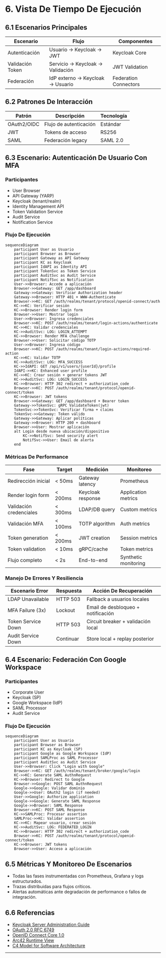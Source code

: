 # 6. Vista De Tiempo De Ejecución

## 6.1 Escenarios Principales

| Escenario         | Flujo                                 | Componentes           |
|-------------------|---------------------------------------|-----------------------|
| Autenticación     | Usuario → Keycloak → JWT              | Keycloak Core         |
| Validación Token  | Servicio → Keycloak → Validación      | JWT Validation        |
| Federación        | IdP externo → Keycloak → Usuario      | Federation Connectors |

## 6.2 Patrones De Interacción

| Patrón        | Descripción                | Tecnología |
|---------------|---------------------------|------------|
| OAuth2/OIDC   | Flujo de autenticación    | Estándar   |
| JWT           | Tokens de acceso          | RS256      |
| SAML          | Federación legacy         | SAML 2.0   |

## 6.3 Escenario: Autenticación De Usuario Con MFA

### Participantes

- User Browser
- API Gateway (YARP)
- Keycloak (tenant/realm)
- Identity Management API
- Token Validation Service
- Audit Service
- Notification Service

### Flujo De Ejecución

```mermaid
sequenceDiagram
    participant User as Usuario
    participant Browser as Browser
    participant Gateway as API Gateway
    participant KC as Keycloak
    participant IdAPI as Identity API
    participant TokenSvc as Token Service
    participant AuditSvc as Audit Service
    participant NotifSvc as Notification
    User->>Browser: Accede a aplicación
    Browser->>Gateway: GET /app/dashboard
    Gateway->>Gateway: Verificar Authorization header
    Gateway->>Browser: HTTP 401 + WWW-Authenticate
    Browser->>KC: GET /auth/realms/tenant/protocol/openid-connect/auth
    KC->>KC: Verificar sesión
    KC->>Browser: Render login form
    Browser->>User: Mostrar login
    User->>Browser: Ingresa credenciales
    Browser->>KC: POST /auth/realms/tenant/login-actions/authenticate
    KC->>KC: Validar credenciales
    KC->>AuditSvc: LOG: LOGIN_ATTEMPT
    KC->>Browser: Render MFA challenge
    Browser->>User: Solicitar código TOTP
    User->>Browser: Ingresa código
    Browser->>KC: POST /auth/realms/tenant/login-actions/required-action
    KC->>KC: Validar TOTP
    KC->>AuditSvc: LOG: MFA_SUCCESS
    KC->>IdAPI: GET /api/v1/users/{userId}/profile
    IdAPI->>KC: Enhanced user profile
    KC->>KC: Crear sesión + generar tokens JWT
    KC->>AuditSvc: LOG: LOGIN_SUCCESS
    KC->>Browser: HTTP 302 redirect + authorization_code
    Browser->>KC: POST /auth/realms/tenant/protocol/openid-connect/token
    KC->>Browser: JWT tokens
    Browser->>Gateway: GET /app/dashboard + Bearer token
    Gateway->>TokenSvc: gRPC ValidateToken(jwt)
    TokenSvc->>TokenSvc: Verificar firma + claims
    TokenSvc->>Gateway: Token válido
    Gateway->>Gateway: Aplicar políticas
    Gateway->>Browser: HTTP 200 + dashboard
    Browser->>User: Mostrar aplicación
    alt Login desde nueva ubicación/dispositivo
        KC->>NotifSvc: Send security alert
        NotifSvc->>User: Email de alerta
    end
```

### Métricas De Performance

| Fase                        | Target     | Medición           | Monitoreo           |
|-----------------------------|------------|--------------------|---------------------|
| Redirección inicial         | < 50ms     | Gateway latency    | Prometheus          |
| Render login form           | < 200ms    | Keycloak response  | Application metrics |
| Validación credenciales     | < 300ms    | LDAP/DB query      | Custom metrics      |
| Validación MFA              | < 100ms    | TOTP algorithm     | Auth metrics        |
| Token generation            | < 200ms    | JWT creation       | Session metrics     |
| Token validation            | < 10ms     | gRPC/cache         | Token metrics       |
| Flujo completo              | < 2s       | End-to-end         | Synthetic monitoring|

### Manejo De Errores Y Resiliencia

| Escenario Error         | Respuesta      | Acción De Recuperación                |
|------------------------|----------------|---------------------------------------|
| LDAP Unavailable       | HTTP 503       | Fallback a usuarios locales           |
| MFA Failure (3x)       | Lockout        | Email de desbloqueo + notificación    |
| Token Service Down     | HTTP 503       | Circuit breaker + validación local    |
| Audit Service Down     | Continuar      | Store local + replay posterior        |

## 6.4 Escenario: Federación Con Google Workspace

### Participantes

- Corporate User
- Keycloak (SP)
- Google Workspace (IdP)
- SAML Processor
- Audit Service

### Flujo De Ejecución

```mermaid
sequenceDiagram
    participant User as Usuario
    participant Browser as Browser
    participant KC as Keycloak (SP)
    participant Google as Google Workspace (IdP)
    participant SAMLProc as SAML Processor
    participant AuditSvc as Audit Service
    User->>Browser: Click "Login with Google"
    Browser->>KC: GET /auth/realms/tenant/broker/google/login
    KC->>KC: Generate SAML AuthnRequest
    KC->>Browser: Redirect to Google
    Browser->>Google: POST SAML AuthnRequest
    Google->>Google: Validar dominio
    Google->>User: OAuth2 login (if needed)
    User->>Google: Authorize application
    Google->>Google: Generate SAML Response
    Google->>Browser: SAML Response
    Browser->>KC: POST SAML Response
    KC->>SAMLProc: Procesar assertion
    SAMLProc->>KC: Validar assertion
    KC->>KC: Mapear usuario, crear sesión
    KC->>AuditSvc: LOG: FEDERATED_LOGIN
    KC->>Browser: HTTP 302 redirect + authorization_code
    Browser->>KC: POST /auth/realms/tenant/protocol/openid-connect/token
    KC->>Browser: JWT tokens
    Browser->>User: Acceso a aplicación
```

## 6.5 Métricas Y Monitoreo De Escenarios

- Todas las fases instrumentadas con Prometheus, Grafana y logs estructurados.
- Trazas distribuidas para flujos críticos.
- Alertas automáticas ante degradación de performance o fallos de integración.

## 6.6 Referencias

- [Keycloak Server Administration Guide](https://www.keycloak.org/docs/latest/server_admin/)
- [OAuth 2.0 RFC 6749](https://tools.ietf.org/html/rfc6749)
- [OpenID Connect Core 1.0](https://openid.net/specs/openid-connect-core-1_0.html)
- [Arc42 Runtime View](https://docs.arc42.org/section-6/)
- [C4 Model for Software Architecture](https://c4model.com/)

---
